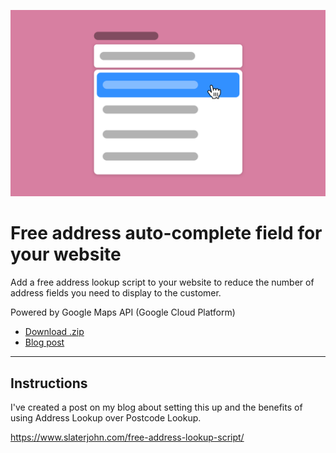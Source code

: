 ![Free address auto-complete field for your website](Preview.png)

# Free address auto-complete field for your website
Add a free address lookup script to your website to reduce the number of address fields you need to display to the customer.

Powered by Google Maps API (Google Cloud Platform)

- [Download .zip](dist.zip)
- [Blog post](https://www.slaterjohn.com/free-address-lookup-script/)

---

## Instructions
I've created a post on my blog about setting this up and the benefits of using Address Lookup over Postcode Lookup.

https://www.slaterjohn.com/free-address-lookup-script/

